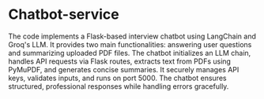# Chatbot-service
The code implements a Flask-based interview chatbot using LangChain and Groq's LLM. It provides two main functionalities: answering user questions and summarizing uploaded PDF files. The chatbot initializes an LLM chain, handles API requests via Flask routes, extracts text from PDFs using PyMuPDF, and generates concise summaries. It securely manages API keys, validates inputs, and runs on port 5000. The chatbot ensures structured, professional responses while handling errors gracefully.
